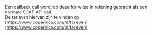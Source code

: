 Een callback call wordt op dezelfde wijze in rekening gebracht als een
normale SOAP API call. \
 De tarieven hiervan zijn te vinden op
[https://www.copernica.com/nl/tarieven](https://www.copernica.com/nl/tarieven)
